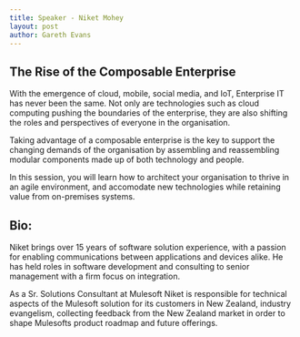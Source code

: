 ```yaml
---
title: Speaker - Niket Mohey
layout: post
author: Gareth Evans
---
```


## The Rise of the Composable Enterprise
  
With the emergence of cloud, mobile, social media, and IoT, Enterprise IT has never been the same. Not only are technologies such as cloud computing pushing the boundaries of the enterprise, they are also shifting the roles and perspectives of everyone in the organisation. 

Taking advantage of a composable enterprise is the key to support the changing demands of the organisation by assembling and reassembling modular components made up of both technology and people. 

In this session, you will learn how to architect your organisation to thrive in an agile environment, and accomodate new technologies while retaining value from on-premises systems.

## Bio:
 
Niket brings over 15 years of software solution experience, with a passion for enabling communications between applications and devices alike. He has held roles in software development and consulting to senior management with a firm focus on integration. 

As a Sr. Solutions Consultant at Mulesoft Niket is responsible for technical aspects of the Mulesoft solution for its customers in New Zealand, industry evangelism, collecting feedback from the New Zealand market in order to shape Mulesofts product roadmap and future offerings.

